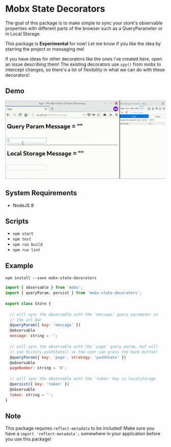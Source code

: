 # Mobx State Decorators

The goal of this package is to make simple to sync your store's observable properties
with different parts of the browser such as a QueryParameter or in Local Storage.

This package is **Experimental** for now! Let me know if you like the idea by starring
the project or messaging me!

If you have ideas for other decorators like the ones i've created here, open an issue describing them! The existing decorators use `spy()` from mobx to intercept changes, so there's a lot of flexibility in what we can do with these decorators!

## Demo
[![demo](./demo.gif)](./demo.gif)

## System Requirements
- NodeJS 8

## Scripts
- `npm start`
- `npm test`
- `npm run build`
- `npm run lint`

## Example
```
npm install --save mobx-state-decorators
```

```javascript
import { observable } from 'mobx';
import { queryParam, persist } from 'mobx-state-decorators';

export class Store {

  // will sync the observable with the 'message' query parameter in
  // the url bar
  @queryParam({ key: 'message' })
  @observable
  message: string = '';

  // will sync the observable with the 'page' query param, but will
  // use history.pushState() so the user can press the back button!
  @queryParam({ key: 'page', strategy: 'pushState' })
  @observable
  pageNumber: string = '0';

  // will sync the observable with the 'token' key in localstorage
  @persist({ key: 'token' })
  @observable
  token: string = '';
}
```

## Note
This package requires `reflect-metadata` to be included!
Make sure you have a `import 'reflect-metadata';` somewhere in your application before you use this package!
